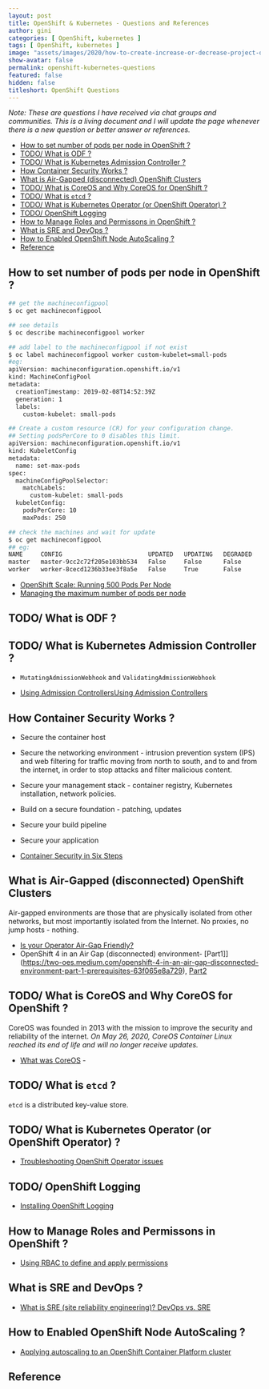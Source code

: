 ```yaml
---
layout: post
title: OpenShift & Kubernetes - Questions and References
author: gini
categories: [ OpenShift, kubernetes ]
tags: [ OpenShift, kubernetes ]
image: "assets/images/2020/how-to-create-increase-or-decrease-project-quota-in-openshift.jpg"
show-avatar: false
permalink: openshift-kubernetes-questions
featured: false
hidden: false
titleshort: OpenShift Questions
---
```


*Note: These are questions I have received via chat groups and communities. This is a living document and I will update the page whenever there is a new question or better answer or references.*

- [How to set number of pods per node in OpenShift ?](#how-to-set-number-of-pods-per-node-in-openshift-)
- [TODO/ What is ODF ?](#todo-what-is-odf-)
- [TODO/ What is Kubernetes Admission Controller ?](#todo-what-is-kubernetes-admission-controller-)
- [How Container Security Works ?](#how-container-security-works-)
- [What is Air-Gapped (disconnected) OpenShift Clusters](#what-is-air-gapped-disconnected-openshift-clusters)
- [TODO/ What is CoreOS and Why CoreOS for OpenShift ?](#todo-what-is-coreos-and-why-coreos-for-openshift-)
- [TODO/ What is `etcd` ?](#todo-what-is-etcd-)
- [TODO/ What is Kubernetes Operator (or OpenShift Operator) ?](#todo-what-is-kubernetes-operator-or-openshift-operator-)
- [TODO/ OpenShift Logging](#todo-openshift-logging)
- [How to Manage Roles and Permissons in OpenShift ?](#how-to-manage-roles-and-permissons-in-openshift-)
- [What is SRE and DevOps ?](#what-is-sre-and-devops-)
- [How to Enabled OpenShift Node AutoScaling ?](#how-to-enabled-openshift-node-autoscaling-)
- [Reference](#reference)

## How to set number of pods per node in OpenShift ?

```bash
## get the machineconfigpool
$ oc get machineconfigpool

## see details
$ oc describe machineconfigpool worker

## add label to the machineconfigpool if not exist
$ oc label machineconfigpool worker custom-kubelet=small-pods
#eg:
apiVersion: machineconfiguration.openshift.io/v1
kind: MachineConfigPool
metadata:
  creationTimestamp: 2019-02-08T14:52:39Z
  generation: 1
  labels:
    custom-kubelet: small-pods 

## Create a custom resource (CR) for your configuration change.
## Setting podsPerCore to 0 disables this limit.
apiVersion: machineconfiguration.openshift.io/v1
kind: KubeletConfig
metadata:
  name: set-max-pods 
spec:
  machineConfigPoolSelector:
    matchLabels:
      custom-kubelet: small-pods 
  kubeletConfig:
    podsPerCore: 10 
    maxPods: 250 

## check the machines and wait for update
$ oc get machineconfigpool 
## eg:
NAME     CONFIG                        UPDATED   UPDATING   DEGRADED
master   master-9cc2c72f205e103bb534   False     False      False
worker   worker-8cecd1236b33ee3f8a5e   False     True       False
```

- [OpenShift Scale: Running 500 Pods Per Node](https://www.openshift.com/blog/500_pods_per_node)
- [Managing the maximum number of pods per node](https://docs.openshift.com/container-platform/4.6/nodes/nodes/nodes-nodes-managing-max-pods.html)

## TODO/ What is ODF ?

## TODO/ What is Kubernetes Admission Controller ?
- `MutatingAdmissionWebhook` and `ValidatingAdmissionWebhook`

- [Using Admission ControllersUsing Admission Controllers](https://kubernetes.io/docs/reference/access-authn-authz/admission-controllers/)

## How Container Security Works ?
-  Secure the container host
-  Secure the networking environment -  intrusion prevention system (IPS) and web filtering for traffic moving from north to south, and to and from the internet, in order to stop attacks and filter malicious content.
-  Secure your management stack - container registry, Kubernetes installation, network policies.
-  Build on a secure foundation - patching, updates
-  Secure your build pipeline
-  Secure your application

- [Container Security in Six Steps](https://www.trendmicro.com/vinfo/sg/security/news/security-technology/container-security-in-six-steps)


## What is Air-Gapped (disconnected) OpenShift Clusters

Air-gapped environments are those that are physically isolated from other networks, but most importantly isolated from the Internet. No proxies, no jump hosts - nothing. 

- [Is your Operator Air-Gap Friendly?](https://www.openshift.com/blog/is-your-operator-air-gap-friendly)
- OpenShift 4 in an Air Gap (disconnected) environment- [Part1]](https://two-oes.medium.com/openshift-4-in-an-air-gap-disconnected-environment-part-1-prerequisites-63f065e8a729), [Part2](https://two-oes.medium.com/openshift-4-in-an-air-gap-disconnected-environment-part-2-installation-1dd8bf085fdd)

## TODO/ What is CoreOS and Why CoreOS for OpenShift ?

CoreOS was founded in 2013 with the mission to improve the security and reliability of the internet. *On May 26, 2020, CoreOS Container Linux reached its end of life and will no longer receive updates.*

- [What was CoreOS](https://www.openshift.com/learn/topics/coreos) - 


## TODO/ What is `etcd` ?

`etcd` is a distributed key-value store.

## TODO/ What is Kubernetes Operator (or OpenShift Operator) ?

- [Troubleshooting OpenShift Operator issues](https://docs.openshift.com/container-platform/4.5/support/troubleshooting/troubleshooting-operator-issues.html)

## TODO/ OpenShift Logging

- [Installing OpenShift Logging](https://docs.openshift.com/container-platform/4.7/logging/cluster-logging-deploying.html)

## How to Manage Roles and Permissons in OpenShift ?

- [Using RBAC to define and apply permissions](https://docs.openshift.com/container-platform/4.7/authentication/using-rbac.html)

## What is SRE and DevOps ?

- [What is SRE (site reliability engineering)? DevOps vs. SRE](https://www.redhat.com/en/topics/devops/what-is-sre)

## How to Enabled OpenShift Node AutoScaling ?

- [Applying autoscaling to an OpenShift Container Platform cluster](https://docs.openshift.com/container-platform/4.7/machine_management/applying-autoscaling.html)

## Reference
